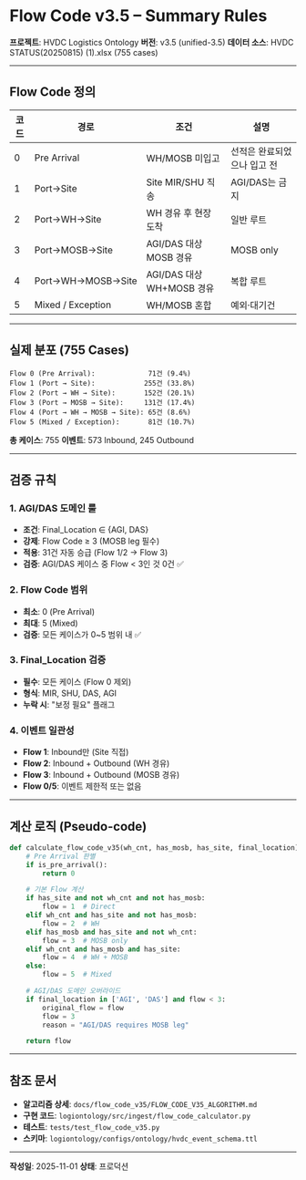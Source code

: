 # Flow Code v3.5 – Summary Rules

**프로젝트**: HVDC Logistics Ontology
**버전**: v3.5 (unified-3.5)
**데이터 소스**: HVDC STATUS(20250815) (1).xlsx (755 cases)

---

## Flow Code 정의

| 코드 | 경로 | 조건 | 설명 |
|------|------|------|------|
| 0 | Pre Arrival | WH/MOSB 미입고 | 선적은 완료되었으나 입고 전 |
| 1 | Port→Site | Site MIR/SHU 직송 | AGI/DAS는 금지 |
| 2 | Port→WH→Site | WH 경유 후 현장 도착 | 일반 루트 |
| 3 | Port→MOSB→Site | AGI/DAS 대상 MOSB 경유 | MOSB only |
| 4 | Port→WH→MOSB→Site | AGI/DAS 대상 WH+MOSB 경유 | 복합 루트 |
| 5 | Mixed / Exception | WH/MOSB 혼합 | 예외·대기건 |

---

## 실제 분포 (755 Cases)

```
Flow 0 (Pre Arrival):             71건 (9.4%)
Flow 1 (Port → Site):            255건 (33.8%)
Flow 2 (Port → WH → Site):       152건 (20.1%)
Flow 3 (Port → MOSB → Site):     131건 (17.4%)
Flow 4 (Port → WH → MOSB → Site): 65건 (8.6%)
Flow 5 (Mixed / Exception):       81건 (10.7%)
```

**총 케이스**: 755
**이벤트**: 573 Inbound, 245 Outbound

---

## 검증 규칙

### 1. AGI/DAS 도메인 룰
- **조건**: Final_Location ∈ {AGI, DAS}
- **강제**: Flow Code ≥ 3 (MOSB leg 필수)
- **적용**: 31건 자동 승급 (Flow 1/2 → Flow 3)
- **검증**: AGI/DAS 케이스 중 Flow < 3인 것 0건 ✅

### 2. Flow Code 범위
- **최소**: 0 (Pre Arrival)
- **최대**: 5 (Mixed)
- **검증**: 모든 케이스가 0~5 범위 내 ✅

### 3. Final_Location 검증
- **필수**: 모든 케이스 (Flow 0 제외)
- **형식**: MIR, SHU, DAS, AGI
- **누락 시**: "보정 필요" 플래그

### 4. 이벤트 일관성
- **Flow 1**: Inbound만 (Site 직접)
- **Flow 2**: Inbound + Outbound (WH 경유)
- **Flow 3**: Inbound + Outbound (MOSB 경유)
- **Flow 0/5**: 이벤트 제한적 또는 없음

---

## 계산 로직 (Pseudo-code)

```python
def calculate_flow_code_v35(wh_cnt, has_mosb, has_site, final_location):
    # Pre Arrival 판별
    if is_pre_arrival():
        return 0

    # 기본 Flow 계산
    if has_site and not wh_cnt and not has_mosb:
        flow = 1  # Direct
    elif wh_cnt and has_site and not has_mosb:
        flow = 2  # WH
    elif has_mosb and has_site and not wh_cnt:
        flow = 3  # MOSB only
    elif wh_cnt and has_mosb and has_site:
        flow = 4  # WH + MOSB
    else:
        flow = 5  # Mixed

    # AGI/DAS 도메인 오버라이드
    if final_location in ['AGI', 'DAS'] and flow < 3:
        original_flow = flow
        flow = 3
        reason = "AGI/DAS requires MOSB leg"

    return flow
```

---

## 참조 문서

- **알고리즘 상세**: `docs/flow_code_v35/FLOW_CODE_V35_ALGORITHM.md`
- **구현 코드**: `logiontology/src/ingest/flow_code_calculator.py`
- **테스트**: `tests/test_flow_code_v35.py`
- **스키마**: `logiontology/configs/ontology/hvdc_event_schema.ttl`

---

**작성일**: 2025-11-01
**상태**: 프로덕션


